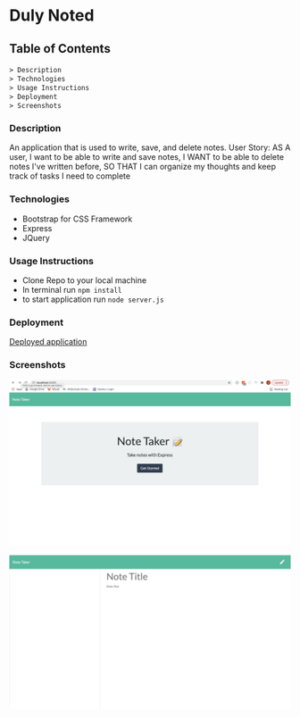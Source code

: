 # Duly Noted

## Table of Contents
    > Description
    > Technologies
    > Usage Instructions
    > Deployment
    > Screenshots

### Description
An application that is used to write, save, and delete notes.
User Story:
AS A user, I want to be able to write and save notes,
I WANT to be able to delete notes I've written before,
SO THAT I can organize my thoughts and keep track of tasks I need to complete

### Technologies
- Bootstrap for CSS Framework
- Express
- JQuery 

### Usage Instructions
- Clone Repo to your local machine
- In terminal run `npm install`
- to start application run `node server.js`

### Deployment

[Deployed application](https://duly-noted11.herokuapp.com/)

### Screenshots

![Initial Index Page](public/assets/images/index-page.png?raw=true "Homepage")

![Notes Route Page](public/assets/images/notes-page.png?raw=true "Notes page")
